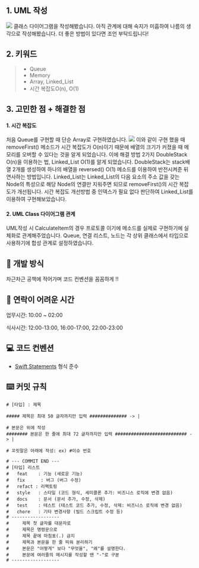 
## 1. UML 작성
![](https://velog.velcdn.com/images/apwierk2451/post/1c950f36-0bc3-45d2-87c9-004735c0d25d/image.png)
클래스 다이어그램을 작성해봤습니다. 아직 관계에 대해 숙지가 미흡하여 나름의 생각으로 작성해봤습니다. 더 좋은 방법이 있다면 조언 부탁드립니다!

## 2. 키워드
>- Queue
>- Memory
>- Array, Linked_List
>- 시간 복잡도O(n), O(1)

## 3. 고민한 점 + 해결한 점
#### 1. 시간 복잡도

처음 Queue를 구현할 때 단순 Array로 구현하였습니다.
![](https://velog.velcdn.com/images/apwierk2451/post/6e82f57a-a545-46d6-826d-39d0af2dbb4b/image.png)
이와 같이 구현 했을 때 removeFirst() 메소드가 시간 복잡도가 O(n)이기 때문에 배열의 크기가 커졌을 때 메모리를 오버할 수 있다는 것을 알게 되었습니다. 이에 해결 방법 2가지 DoubleStack O(n)을 이용하는 법, Linked_List O(1)를 알게 되었습니다.
DoubleStack는 stack배열 2개를 생성하여 하나의 배열을 reversed() O(1) 메소드를 이용하여 반전시켜준 뒤 연사하는 방법입니다.
Linked_List는 Linked_List의 다음 요소의 주소 값을 갖는 Node의 특성으로 해당 Node의 연결만 지워주면 되므로 removeFirst()의 시간 복잡도가 개선됩니다.
시간 복잡도 개선방법 중 인덱스가 필요 없다 판단하여 Linked_List를 이용하여 구현해보았습니다.

#### 2. UML Class 다이어그램 관계
UML작성 시 CalculateItem의 경우 프로토콜 이기에 메소드를 실제로 구현하기에 실체화로 관계해주었습니다. Queue, 연결 리스트, 노드는 각 상위 클래스에서 타입으로 사용하기에 합성 관계로 설정하였습니다.


## 🛞 개발 방식
차근차근 공책에 적어가며 코드 컨벤션을 꼼꼼하게 !!

## 📱 연락이 어려운 시간
업무시간: 10:00 ~ 02:00

식사시간: 12:00-13:00, 16:00-17:00, 22:00-23:00
## 💻 코드 컨벤션
- [Swift Statements](https://docs.swift.org/swift-book/ReferenceManual/Statements.html) 형식 준수

## ⌨️  커밋 규칙
```
# [타입] : 제목

##### 제목은 최대 50 글자까지만 입력 ############## -> |

# 본문은 위에 작성
######## 본문은 한 줄에 최대 72 글자까지만 입력 ########################### -> |

# 꼬릿말은 아래에 작성: ex) #이슈 번호

# --- COMMIT END ---
# [타입] 리스트
#   feat    : 기능 (새로운 기능)
#   fix      : 버그 (버그 수정)
#   refact : 리팩토링
#   style   : 스타일 (코드 형식, 세미콜론 추가: 비즈니스 로직에 변경 없음)
#   docs    : 문서 (문서 추가, 수정, 삭제)
#   test    : 테스트 (테스트 코드 추가, 수정, 삭제: 비즈니스 로직에 변경 없음)
#   chore   : 기타 변경사항 (빌드 스크립트 수정 등)
# ------------------
#     제목 첫 글자를 대문자로
#     제목은 명령문으로
#     제목 끝에 마침표(.) 금지
#     제목과 본문을 한 줄 띄워 분리하기
#     본문은 "어떻게" 보다 "무엇을", "왜"를 설명한다.
#     본문에 여러줄의 메시지를 작성할 땐 "-"로 구분
# ------------------
```
